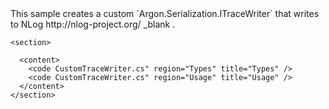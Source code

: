<?xml version="1.0" encoding="utf-8"?>
<topic id="CustomTraceWriter" revisionNumber="1">
  <developerConceptualDocument xmlns="http://ddue.schemas.microsoft.com/authoring/2003/5" xmlns:xlink="http://www.w3.org/1999/xlink">This sample creates a custom `Argon.Serialization.ITraceWriter`
      that writes to 
      <externalLink>
        <linkText>NLog</linkText>
        <linkUri>http://nlog-project.org/</linkUri>
        <linkTarget>_blank</linkTarget>
      </externalLink>.

    <section>

      <content>
        <code CustomTraceWriter.cs" region="Types" title="Types" />
        <code CustomTraceWriter.cs" region="Usage" title="Usage" />
      </content>
    </section>